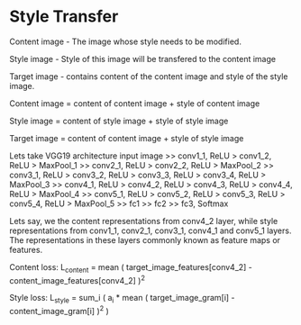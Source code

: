 # Style Transfer

Content image - The image whose style needs to be modified.

Style image - Style of this image will be transfered to the content image

Target image - contains content of the content image and style of the style image.


Content image = content of content image + style of content image

Style image = content of style image + style of style image

Target image = content of content image + style of style image


Lets take VGG19 architecture
input image >>
conv1_1, ReLU > conv1_2, ReLU > MaxPool_1 >>
conv2_1, ReLU > conv2_2, ReLU > MaxPool_2 >>
conv3_1, ReLU > conv3_2, ReLU > conv3_3, ReLU > conv3_4, ReLU > MaxPool_3 >>
conv4_1, ReLU > conv4_2, ReLU > conv4_3, ReLU > conv4_4, ReLU > MaxPool_4 >>
conv5_1, ReLU > conv5_2, ReLU > conv5_3, ReLU > conv5_4, ReLU > MaxPool_5 >>
fc1 >> fc2 >> fc3, Softmax

Lets say, we the content representations from conv4_2 layer, while style representations from conv1_1, conv2_1, conv3_1, conv4_1 and conv5_1 layers. The representations in these layers commonly known as feature maps or features.


Content loss: L<sub>content</sub> = mean ( target_image_features[conv4_2] - content_image_features[conv4_2] )<sup>2</sup>

Style loss: L<sub>style</sub> = sum_i ( a<sub>i</sub> * mean ( target_image_gram[i] - content_image_gram[i] )<sup>2</sup> )
